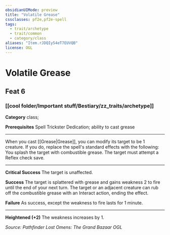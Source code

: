 ```yaml
---
obsidianUIMode: preview
title: "Volatile Grease"
cssclasses: pf2e,pf2e-spell
tags:
  - trait/archetype
  - trait/common
  - category/class
aliases: "Item.rJDQIy54eT7EUVQB"
license: OGL
---
```

# Volatile Grease
## Feat 6
### [[cool folder/Important stuff/Bestiary/zz_traits/archetype]]

**Category** class; 



**Prerequisites** Spell Trickster Dedication; ability to cast grease
* * *
When you cast [[Grease|Grease]], you can modify its target to be 1 creature. If you do, replace the spell's standard effects with the following: You splash the target with combustible grease. The target must attempt a Reflex check save.

* * *

**Critical Success** The target is unaffected.

**Success** The target is splattered with grease and gains weakness 2 to fire until the end of your next turn. The target or an adjacent creature can rub off the combustible grease with an Interact action, ending the effect.

**Failure** As success, except the weakness to fire lasts for 1 minute.

* * *

**Heightened (+2)** The weakness increases by 1.

*Source: Pathfinder Lost Omens: The Grand Bazaar*
*OGL*